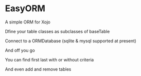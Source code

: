 # EasyORM
A simple ORM for Xojo

Dfine your table classes as subclasses of baseTable

Connect to a ORMDatabase (sqlite & mysql supported at present)

And off you go

You can find first last with or without criteria

And even add and remove tables 
